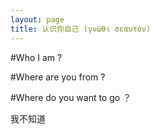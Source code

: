 ```yaml
---
layout: page
title: 认识你自己 (γνῶθι σεαυτόν)
---
```


#Who I am ?

#Where are you from ?

#Where do you want to go ？

我不知道